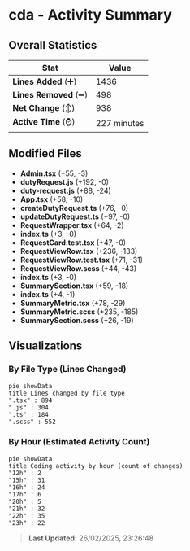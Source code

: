 # cda - Activity Summary 

## Overall Statistics

| Stat                   | Value                                                             |
| ---------------------- | ----------------------------------------------------------------- |
| **Lines Added** (➕)   | 1436                                          |
| **Lines Removed** (➖) | 498                                        |
| **Net Change** (↕)    | 938                |
| **Active Time** (⌚)   | 227 minutes |


## Modified Files
- **Admin.tsx** (+55, -3)
- **dutyRequest.js** (+192, -0)
- **duty-request.js** (+88, -24)
- **App.tsx** (+58, -10)
- **createDutyRequest.ts** (+76, -0)
- **updateDutyRequest.ts** (+97, -0)
- **RequestWrapper.tsx** (+64, -2)
- **index.ts** (+3, -0)
- **RequestCard.test.tsx** (+47, -0)
- **RequestViewRow.tsx** (+236, -133)
- **RequestViewRow.test.tsx** (+71, -31)
- **RequestViewRow.scss** (+44, -43)
- **index.ts** (+3, -0)
- **SummarySection.tsx** (+59, -18)
- **index.ts** (+4, -1)
- **SummaryMetric.tsx** (+78, -29)
- **SummaryMetric.scss** (+235, -185)
- **SummarySection.scss** (+26, -19)

## Visualizations

### By File Type (Lines Changed)

```mermaid
pie showData
title Lines changed by file type
".tsx" : 894
".js" : 304
".ts" : 184
".scss" : 552
```

### By Hour (Estimated Activity Count)

```mermaid
pie showData
title Coding activity by hour (count of changes)
"12h" : 2
"15h" : 31
"16h" : 24
"17h" : 6
"20h" : 5
"21h" : 32
"22h" : 35
"23h" : 22
```


> **Last Updated:** 26/02/2025, 23:26:48